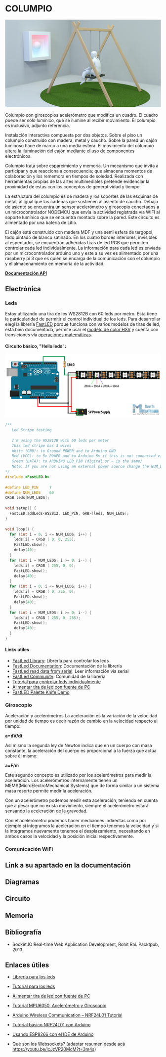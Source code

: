 # COLUMPIO

![Columpio v1](docs/render-columpio-01.jpg)

Columpio con giroscopios acelerómetro que modifica un cuadro.
El cuadro puede ser sólo lumínico, que se ilumine al recibir movimiento.
El columpio es inclusivo, adjunto referencia.

Instalación interactiva compuesta por dos objetos.
Sobre el piso un columpio construido con madera, metal y caucho.
Sobre la pared un cajón luminoso hace de marco a una media esfera.
El movimiento del columpio altera la iluminación del cajón mediante el uso de componentes electrónicos.

Columpio trata sobre esparcimiento y memoria. Un mecanismo que invita a participar y que reacciona a consecuencia; que almacena momentos de colaboración y los rememora en tiempos de soledad. Realizada con herramientas propias de las artes multimediales pretende evidenciar la proximidad de estas con los conceptos de generatividad y tiempo.

La estructura del columpio es de madera y los soportes de las esquinas de metal, al igual que las cadenas que sostienen al asiento de caucho. Debajo de asiento se encuentra un sensor acelerómetro y giroscopio conectados a un microcontrolador NODEMCU que envía la actividad registrada vía WIFI al soporte lumínico que se encuentra montado sobre la pared. Este circuito es alimentado por una batería de Litio.

El cajón está construido con madera MDF y una semi esfera de tergopol, todo pintado de blanco satinado. En los cuatro bordes interiores, invisibles al espectador, se encuentran adheridas tiras de led RGB que permiten controlar cada led individualmente. La información para cada led es enviada por un microcontrolador arduino uno y este a su vez es alimentado por una raspberry pi 3 que es quién se encarga de la comunicación con el columpio y el almacenamiento en memoria de la actividad.

**[Documentación API](#nombre)**

## Electrónica

### Leds

Estoy utilizando una tira de les WS2812B con 60 leds por metro.
Esta tiene la particularidad de permitir el control individual de los leds.
Para desarrollar elegí la librería [FastLED](https://github.com/FastLED/FastLED) porque funciona con varios modelos de tiras de led, está bien documentada, permite usar el [modelo de color HSV](http://en.wikipedia.org/wiki/HSL_and_HSV) y cuenta con transiciones vía [operaciones matemáticas](https://github.com/FastLED/FastLED/wiki/High-performance-math).

#### Circuito básico, "Hello leds":

![Led Circuit](docs/leds-circuit.png)

```c
/**
   Led Stripe testing

   I'm using the WS2812B with 60 leds per meter
   This led stripe has 3 wires
   White (GND): to Ground POWER and to Arduino GND
   Red (VCC): to 5v POWER and to Arduino 5v if this is not connected via USB
   Green (DATA): to ARDUINO LED_PIN (digital or ~ is the same)
   Note: If you are not using an external power source change the NUM_LEDS to less than 10.
*/
#include <FastLED.h>

#define LED_PIN     7
#define NUM_LEDS    60
CRGB leds[NUM_LEDS];

void setup() {
  FastLED.addLeds<WS2812, LED_PIN, GRB>(leds, NUM_LEDS);
}

void loop() {
  for (int i = 0; i <= NUM_LEDS; i++) {
    leds[i] = CRGB ( 0, 0, 255);
    FastLED.show();
    delay(40);
  }
  for (int i = NUM_LEDS; i >= 0; i--) {
    leds[i] = CRGB ( 255, 0, 0);
    FastLED.show();
    delay(40);
  }
  for (int i = 0; i <= NUM_LEDS; i++) {
    leds[i] = CRGB ( 0, 255, 0);
    FastLED.show();
    delay(40);
  }
  for (int i = NUM_LEDS; i >= 0; i--) {
    leds[i] = CRGB ( 255, 0, 255);
    FastLED.show();
    delay(40);
  }
}
```

#### Links útiles

- [FastLed Library](https://github.com/FastLED/FastLED): Librería para controlar los leds
- [FastLed Documentation](https://github.com/FastLED/FastLED/wiki/Overview): Documentación de la librería
- [FastLed read data from serial](https://github.com/FastLED/FastLED/wiki/Controlling-leds#read-rgb-data-from-serial): Leer información vía serial
- [FastLed Community](https://github.com/FastLED/FastLED): Comunidad de la librería
- [Tutorial para controlar leds individualmente](https://howtomechatronics.com/tutorials/arduino/how-to-control-ws2812b-individually-addressable-leds-using-arduino/)
- [Alimentar tira de led con fuente de PC](https://www.youtube.com/watch?v=srJgt85cUMY)
- [FastLED Palette Knife Demo](https://www.youtube.com/watch?v=7CDgxgyALWQ)

### Giroscopio

Aceleración y acelerómetros
La aceleración es la variación de la velocidad por unidad de tiempo es decir razón de cambio en la velocidad respecto al tiempo:

**a=dV/dt**

Así mismo la segunda ley de Newton indica que en un cuerpo con masa constante, la aceleración del cuerpo es proporcional a la fuerza que actúa sobre él mismo:

**a=F/m**

Este segundo concepto es utilizado por los acelerómetros para medir la aceleración. Los acelerómetros internamente tienen un MEMS(MicroElectroMechanical Systems) que de forma similar a un sistema masa resorte permite medir la aceleración.

Con un acelerómetro podemos medir esta aceleración, teniendo en cuenta que a pesar que no exista movimiento, siempre el acelerómetro estará sensando la aceleración de la gravedad.

Con el acelerómetro podemos hacer mediciones indirectas como por ejemplo si integramos la aceleración en el tiempo tenemos la velocidad y si la integramos nuevamente tenemos el desplazamiento, necesitando en ambos casos la velocidad y la posición inicial respectivamente.

### Comunicación WiFi

## Link a su apartado en la documentación

## Diagramas

## Circuito

## Memoria

## Bibliografía

- Socket.IO Real-time Web Application Development, Rohit Rai. Packtpub, 2013.

## Enlaces útiles

- [Librería para los leds](https://github.com/FastLED/FastLED)
- [Tutorial para los leds](https://howtomechatronics.com/tutorials/arduino/how-to-control-ws2812b-individually-addressable-leds-using-arduino/)
- [Alimentar tira de led con fuente de PC](https://www.youtube.com/watch?v=srJgt85cUMY)

- [Tutorial MPU6050, Acelerómetro y Giroscopio](https://naylampmechatronics.com/blog/45_Tutorial-MPU6050-Aceler%C3%B3metro-y-Giroscopio.html)

- [Arduino Wireless Communication – NRF24L01 Tutorial](https://howtomechatronics.com/tutorials/arduino/arduino-wireless-communication-nrf24l01-tutorial/)
- [Tutorial básico NRF24L01 con Arduino](https://naylampmechatronics.com/blog/16_Tutorial-b%C3%A1sico-NRF24L01-con-Arduino.html)

- [Usando ESP8266 con el IDE de Arduino](https://naylampmechatronics.com/blog/56_usando-esp8266-con-el-ide-de-arduino.html)
- Qué son los Websockets? (adaptar resumen desde acá https://youtu.be/lcJzVP20McM?t=3m4s)
